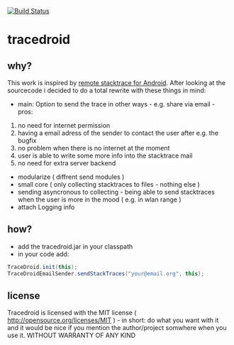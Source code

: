 [![Build Status](https://ligi.ci.cloudbees.com/job/tracedroid/badge/icon)](https://ligi.ci.cloudbees.com/job/tracedroid/)

tracedroid
==========

why?
----

This work is inspired by [remote stacktrace for Android][1]. After looking at the sourcecode i decided to do a total
 rewrite with these things in mind:

 - main: Option to send the trace in other ways - e.g. share via email - pros:
  1. no need for internet permission
  2. having a email adress of the sender to contact the user after e.g. the bugfix
  3. no problem when there is no internet at the moment
  4. user is able to write some more info into the stacktrace mail
  5. no need for extra server backend
 - modularize ( diffrent send modules )
 - small core ( only collecting stacktraces to files - nothing else )
 - sending asyncronous to collecting - being able to send stacktraces when the user is more in the mood ( e.g. in wlan range )
 - attach Logging info

how?
----

 - add the tracedroid.jar in your classpath
 - in your code add:

```java
TraceDroid.init(this);
TraceDroidEmailSender.sendStackTraces("your@email.org", this);
```

license
-------

Tracedroid is licensed with the MIT license ( http://opensource.org/licenses/MIT ) - in short: do what you want with it and it would be nice if you mention the author/project somwhere when you use it. WITHOUT WARRANTY OF ANY KIND

[1]: http://code.google.com/p/android-remote-stacktrace/
